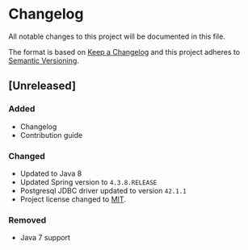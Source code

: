 # Changelog
All notable changes to this project will be documented in this file.

The format is based on [Keep a Changelog](http://keepachangelog.com/en/1.0.0/)
and this project adheres to [Semantic Versioning](http://semver.org/spec/v2.0.0.html).

## [Unreleased]

### Added
- Changelog
- Contribution guide

### Changed
- Updated to Java 8
- Updated Spring version to `4.3.8.RELEASE`
- Postgresql JDBC driver updated to version `42.1.1`
- Project license changed to [MIT](LICENSE).

### Removed
- Java 7 support 
